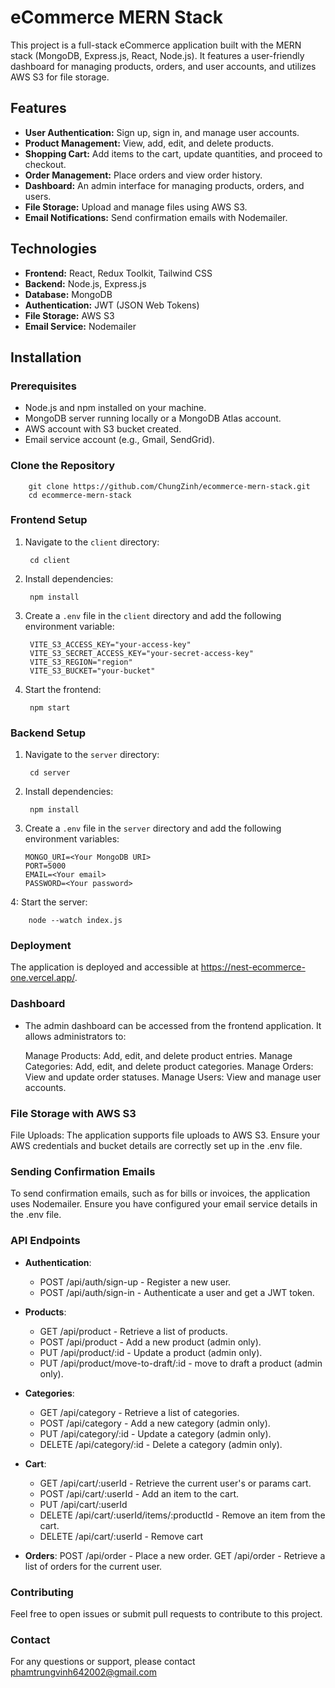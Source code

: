 # eCommerce MERN Stack

This project is a full-stack eCommerce application built with the MERN stack (MongoDB, Express.js, React, Node.js). It features a user-friendly dashboard for managing products, orders, and user accounts, and utilizes AWS S3 for file storage.

## Features

- **User Authentication:** Sign up, sign in, and manage user accounts.
- **Product Management:** View, add, edit, and delete products.
- **Shopping Cart:** Add items to the cart, update quantities, and proceed to checkout.
- **Order Management:** Place orders and view order history.
- **Dashboard:** An admin interface for managing products, orders, and users.
- **File Storage:** Upload and manage files using AWS S3.
- **Email Notifications:** Send confirmation emails with Nodemailer.

## Technologies

- **Frontend:** React, Redux Toolkit, Tailwind CSS
- **Backend:** Node.js, Express.js
- **Database:** MongoDB
- **Authentication:** JWT (JSON Web Tokens)
- **File Storage:** AWS S3
- **Email Service:** Nodemailer

## Installation

### Prerequisites

- Node.js and npm installed on your machine.
- MongoDB server running locally or a MongoDB Atlas account.
- AWS account with S3 bucket created.
- Email service account (e.g., Gmail, SendGrid).

### Clone the Repository

        git clone https://github.com/ChungZinh/ecommerce-mern-stack.git
        cd ecommerce-mern-stack


### Frontend Setup

1. Navigate to the `client` directory:

        cd client

2. Install dependencies:

        npm install

3. Create a `.env` file in the `client` directory and add the following environment variable:

        VITE_S3_ACCESS_KEY="your-access-key"
        VITE_S3_SECRET_ACCESS_KEY="your-secret-access-key"
        VITE_S3_REGION="region"
        VITE_S3_BUCKET="your-bucket"

4. Start the frontend:

        npm start

### Backend Setup

1. Navigate to the `server` directory:

        cd server


2. Install dependencies:

        npm install


 3. Create a `.env` file in the `server` directory and add the following environment variables:

        MONGO_URI=<Your MongoDB URI>
        PORT=5000
        EMAIL=<Your email>
        PASSWORD=<Your password>

4: Start the server:

        node --watch index.js

### Deployment

The application is deployed and accessible at https://nest-ecommerce-one.vercel.app/.


### Dashboard

- The admin dashboard can be accessed from the frontend application. It allows administrators to:

  Manage Products: Add, edit, and delete product entries.
  Manage Categories: Add, edit, and delete product categories.
  Manage Orders: View and update order statuses.
  Manage Users: View and manage user accounts.


### File Storage with AWS S3

File Uploads: The application supports file uploads to AWS S3. Ensure your AWS credentials and bucket details are correctly set up in the .env file.


### Sending Confirmation Emails

To send confirmation emails, such as for bills or invoices, the application uses Nodemailer. Ensure you have configured your email service details in the .env file.

### API Endpoints

- **Authentication**:
    * POST /api/auth/sign-up - Register a new user.
    * POST /api/auth/sign-in - Authenticate a user and get a JWT token.

- **Products**:
    * GET /api/product - Retrieve a list of products.
    * POST /api/product - Add a new product (admin only).
    * PUT /api/product/:id - Update a product (admin only).
    * PUT /api/product/move-to-draft/:id - move to draft a product (admin only).

- **Categories**:
    * GET /api/category - Retrieve a list of categories.
    * POST /api/category - Add a new category (admin only).
    * PUT /api/category/:id - Update a category (admin only).
    * DELETE /api/category/:id - Delete a category (admin only).

- **Cart**:
    * GET /api/cart/:userId - Retrieve the current user's or params cart.
    * POST /api/cart/:userId - Add an item to the cart.
    * PUT /api/cart/:userId
    * DELETE /api/cart/:userId/items/:productId - Remove an item from the cart.
    * DELETE /api/cart/:userId - Remove cart

- **Orders**:
    POST /api/order - Place a new order.
    GET /api/order - Retrieve a list of orders for the current user.


### Contributing
Feel free to open issues or submit pull requests to contribute to this project.


### Contact
For any questions or support, please contact phamtrungvinh642002@gmail.com

